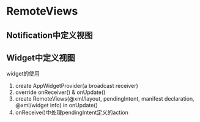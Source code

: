 # RemoteViews

## Notification中定义视图

## Widget中定义视图

widget的使用

1. create AppWidgetProvider(a broadcast receiver)
2. override onReceiver() & onUpdate()
3. create RemoteViews(@xml/layout, pendingIntent, manifest declaration, @xml/widget info) in onUpdate()
4. onReceive()中处理pendingIntent定义的action



